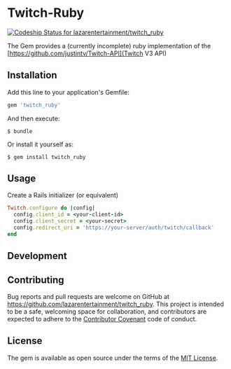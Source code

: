 # Twitch-Ruby

[ ![Codeship Status for lazarentertainment/twitch_ruby](https://codeship.com/projects/0427ce90-95f4-0133-4170-5e03461aa760/status?branch=master)](https://codeship.com/projects/125347)

The Gem provides a (currently incomplete) ruby implementation of the [https://github.com/justintv/Twitch-API](Twitch V3 API)

## Installation

Add this line to your application's Gemfile:

```ruby
gem 'twitch_ruby'
```

And then execute:

    $ bundle

Or install it yourself as:

    $ gem install twitch_ruby

## Usage

Create a Rails initializer (or equivalent)

```ruby
Twitch.configure do |config|
  config.client_id = <your-client-id>
  config.client_secret = <your-secret>
  config.redirect_uri = 'https://your-server/auth/twitch/callback'
end
```

## Development

## Contributing

Bug reports and pull requests are welcome on GitHub at https://github.com/lazarentertainment/twitch_ruby. This project is intended to be a safe, welcoming space for collaboration, and contributors are expected to adhere to the [Contributor Covenant](contributor-covenant.org) code of conduct.

## License

The gem is available as open source under the terms of the [MIT License](http://opensource.org/licenses/MIT).

